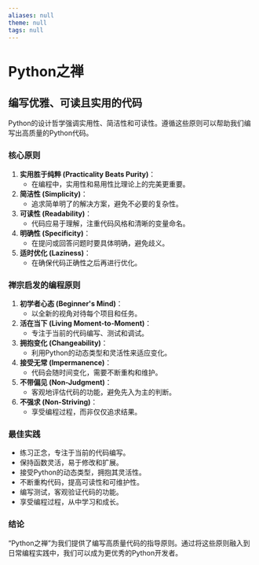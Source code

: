 ```yaml
---
aliases: null
theme: null
tags: null
---
```

# Python之禅
## 编写优雅、可读且实用的代码

Python的设计哲学强调实用性、简洁性和可读性。遵循这些原则可以帮助我们编写出高质量的Python代码。

### 核心原则

1.  **实用胜于纯粹 (Practicality Beats Purity)**：
    *   在编程中，实用性和易用性比理论上的完美更重要。
2.  **简洁性 (Simplicity)**：
    *   追求简单明了的解决方案，避免不必要的复杂性。
3.  **可读性 (Readability)**：
    *   代码应易于理解，注重代码风格和清晰的变量命名。
4.  **明确性 (Specificity)**：
    *   在提问或回答问题时要具体明确，避免歧义。
5.  **适时优化 (Laziness)**：
    *   在确保代码正确性之后再进行优化。

### 禅宗启发的编程原则

1.  **初学者心态 (Beginner's Mind)**：
    *   以全新的视角对待每个项目和任务。
2.  **活在当下 (Living Moment-to-Moment)**：
    *   专注于当前的代码编写、测试和调试。
3.  **拥抱变化 (Changeability)**：
    *   利用Python的动态类型和灵活性来适应变化。
4.  **接受无常 (Impermanence)**：
    *   代码会随时间变化，需要不断重构和维护。
5.  **不带偏见 (Non-Judgment)**：
    *   客观地评估代码的功能，避免先入为主的判断。
6.  **不强求 (Non-Striving)**：
    *   享受编程过程，而非仅仅追求结果。

### 最佳实践

*   练习正念，专注于当前的代码编写。
*   保持函数灵活，易于修改和扩展。
*   接受Python的动态类型，拥抱其灵活性。
*   不断重构代码，提高可读性和可维护性。
*   编写测试，客观验证代码的功能。
*   享受编程过程，从中学习和成长。

### 结论

“Python之禅”为我们提供了编写高质量代码的指导原则。通过将这些原则融入到日常编程实践中，我们可以成为更优秀的Python开发者。